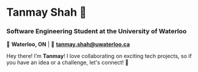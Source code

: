 # **Tanmay Shah** 🚀

### Software Engineering Student at the University of Waterloo
📍 **Waterloo, ON** | 📧 **tanmay.shah@uwaterloo.ca**  


Hey there! I’m **Tanmay**!
I love collaborating on exciting tech projects, so if you have an idea or a challenge, let's connect! 🎉
